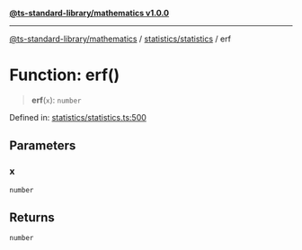 [**@ts-standard-library/mathematics v1.0.0**](../../../README.md)

***

[@ts-standard-library/mathematics](../../../README.md) / [statistics/statistics](../README.md) / erf

# Function: erf()

> **erf**(`x`): `number`

Defined in: [statistics/statistics.ts:500](https://github.com/gabaudette/ts-stdlib/blob/ea80ba1db09c741e99f8cb19e94e5a29b81b623b/packages/mathematics/src/statistics/statistics.ts#L500)

## Parameters

### x

`number`

## Returns

`number`
